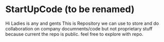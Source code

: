 # StartUpCode (to be renamed)
Hi Ladies is any and gents
This is Repository we can use to store and do collaboration on company documnents/code but not proprietary stuff because current the repo is public.
feel free to explore with repo. 
